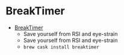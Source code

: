 # BreakTimer
- [BreakTimer](https://breaktimer.app/)
  -  Save yourself from RSI and eye-strain
  - Save yourself from RSI and eye-strain
  - `brew cask install breaktimer`
